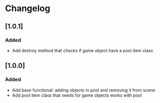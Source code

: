 # Changelog

## [1.0.1]

### Added

- Add destroy method that checks if game object have a pool item class

## [1.0.0]

### Added

- Add base functional: adding objects in pool and removing it from scene
- Add pool item class that needs for game objects works with pool